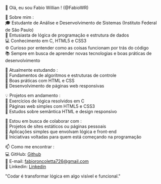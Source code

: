 👋 Olá, eu sou Fabio Willian ! (@FabioWR)<br/>

🚀 Sobre mim :<br/>
🎓 Estudante de Análise e Desenvolvimento de Sistemas (Instituto Federal de São Paulo)<br/>
🧠 Entusiasta de lógica de programação e estrutura de dados<br/>
💻 Conhecimento em C, HTML5 e CSS3<br/>
⚙️ Curioso por entender como as coisas funcionam por trás do código<br/>
📚 Sempre em busca de aprender novas tecnologias e boas práticas de desenvolvimento<br/>

🌱 Atualmente estudando :<br/>
🔹 Fundamentos de algoritmos e estruturas de controle<br/>
🔹 Boas práticas com HTML e CSS<br/>
🔹 Desenvolvimento de páginas web responsivas<br/>


💡 Projetos em andamento :<br/>
🔸 Exercícios de lógica resolvidos em C<br/>
🔸 Páginas web simples com HTML5 e CSS3<br/>
🔸 Estudos sobre semântica HTML e design responsivo<br/>

🤝 Estou em busca de colaborar com :<br/>
🔹 Projetos de sites estáticos ou páginas pessoais<br/>
🔹 Aplicações simples que envolvam lógica e front-end<br/>
🔹 Iniciativas voltadas para quem está começando na programação<br/>

📫 Como me encontrar :<br/>
💻 GitHub: <a href="https://github.com/FabioWR">Github</a><br/>
📧 E-mail: fabioroncoletta726@gmail.com<br>
💼 Linkedin: <a href="https://www.linkedin.com/in/fabio-roncoletta-082b62273/">Linkedin</a>


"Codar é transformar lógica em algo visível e funcional."
